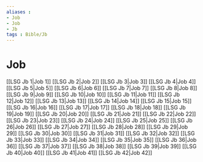 ```yaml
---
aliases : 
- Job
- Job
- Jb
tags : Bible/Jb
---
```


# Job

[[LSG Jb 1|Job 1]]
[[LSG Jb 2|Job 2]]
[[LSG Jb 3|Job 3]]
[[LSG Jb 4|Job 4]]
[[LSG Jb 5|Job 5]]
[[LSG Jb 6|Job 6]]
[[LSG Jb 7|Job 7]]
[[LSG Jb 8|Job 8]]
[[LSG Jb 9|Job 9]]
[[LSG Jb 10|Job 10]]
[[LSG Jb 11|Job 11]]
[[LSG Jb 12|Job 12]]
[[LSG Jb 13|Job 13]]
[[LSG Jb 14|Job 14]]
[[LSG Jb 15|Job 15]]
[[LSG Jb 16|Job 16]]
[[LSG Jb 17|Job 17]]
[[LSG Jb 18|Job 18]]
[[LSG Jb 19|Job 19]]
[[LSG Jb 20|Job 20]]
[[LSG Jb 21|Job 21]]
[[LSG Jb 22|Job 22]]
[[LSG Jb 23|Job 23]]
[[LSG Jb 24|Job 24]]
[[LSG Jb 25|Job 25]]
[[LSG Jb 26|Job 26]]
[[LSG Jb 27|Job 27]]
[[LSG Jb 28|Job 28]]
[[LSG Jb 29|Job 29]]
[[LSG Jb 30|Job 30]]
[[LSG Jb 31|Job 31]]
[[LSG Jb 32|Job 32]]
[[LSG Jb 33|Job 33]]
[[LSG Jb 34|Job 34]]
[[LSG Jb 35|Job 35]]
[[LSG Jb 36|Job 36]]
[[LSG Jb 37|Job 37]]
[[LSG Jb 38|Job 38]]
[[LSG Jb 39|Job 39]]
[[LSG Jb 40|Job 40]]
[[LSG Jb 41|Job 41]]
[[LSG Jb 42|Job 42]]
